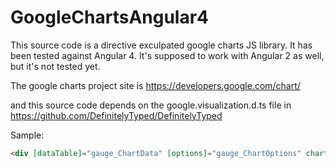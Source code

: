 # GoogleChartsAngular4

This source code is a directive exculpated google charts JS library. It has been tested against Angular 4. It's supposed to work with Angular 2 as well, but it's not tested yet.

The google charts project site is https://developers.google.com/chart/

and this source code depends on the google.visualization.d.ts file in https://github.com/DefinitelyTyped/DefinitelyTyped

Sample:
```html
<div [dataTable]="gauge_ChartData" [options]="gauge_ChartOptions" chartType="Gauge" googleChart></div>

